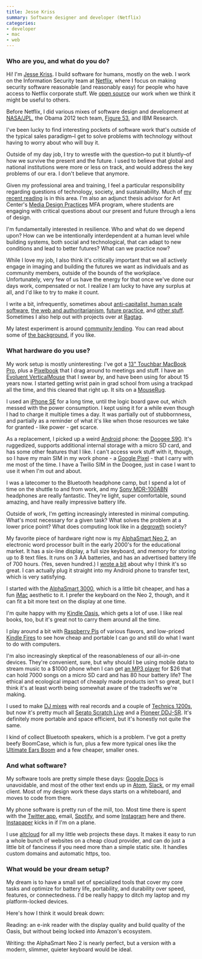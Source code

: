 ```yaml
---
title: Jesse Kriss
summary: Software designer and developer (Netflix)
categories:
- developer
- mac
- web
---
```


### Who are you, and what do you do?

Hi! I'm [Jesse Kriss](https://jklabs.net/ "Jesse's website."). I build software for humans, mostly on the web. I work on the Information Security team at [Netflix][], where I focus on making security software reasonable (and reasonably easy) for people who have access to Netflix corporate stuff. We [open source][stethoscope] our work when we think it might be useful to others.

Before Netflix, I did various mixes of software design and development at [NASA/JPL](https://www.jpl.nasa.gov/news/news.php?feature=7249 "A NASA article about Mars virtual reality software."), the Obama 2012 tech team, [Figure 53](https://figure53.com/ "A theatre software company."), and IBM Research.

I've been lucky to find interesting pockets of software work that's outside of the typical sales paradigm–I get to solve problems with technology without having to worry about who will buy it.

Outside of my day job, I try to wrestle with the question–to put it bluntly–of how we survive the present and the future. I used to believe that global and national institutions were more or less on track, and would address the key problems of our era. I don't believe that anymore.

Given my professional area and training, I feel a particular responsibility regarding questions of technology, society, and sustainability. Much of [my recent reading](https://tilde.tinyserver.club/&#x7e;jkriss/reading "A list of things Jesse is reading.") is in this area. I'm also an adjunct thesis advisor for Art Center's [Media Design Practices](http://mediadesignpractices.net/ "An art/design school program.") MFA program, where students are engaging with critical questions about our present and future through a lens of design.

I'm fundamentally interested in resilience. Who and what do we depend upon? How can we be intentionally interdependent at a human level while building systems, both social and technological, that can adapt to new conditions and lead to better futures? What can we practice now?

While I love my job, I also think it's critically important that we all actively engage in imaging and building the futures we want as individuals and as community members, outside of the bounds of the workplace. Unfortunately, very few of us have the energy for that once we've done our days work, compensated or not. I realize I am lucky to have any surplus at all, and I'd like to try to make it count.

I write a bit, infrequently, sometimes about [anti-capitalist, human scale software](https://tilde.tinyserver.club/&#x7e;jkriss/writing/human-scale "Jesse's article about human scale software."), [the web and authoritarianism](https://tilde.tinyserver.club/&#x7e;jkriss/writing/the-web "Jesse's article about web decentralisation."), [future practice](https://tilde.tinyserver.club/&#x7e;jkriss/writing/future-practice "Jesse's article about future practice."), and [other stuff](https://degrowth.industries "A list of Jesse's writing."). Sometimes I also help out with projects over at [Ragtag](https://ragtag.org/ "A community of tech volunteers.").

My latest experiment is around [community lending](https://lendinglibrary.club/ "A community lending project."). You can read about some of [the background](https://lendinglibrary.club "Jesse's article about Lending Library."), if you like.

### What hardware do you use?

My work setup is mostly uninteresting: I've got a [13" Touchbar MacBook Pro][macbook-pro], plus a [Pixelbook][] that I drag around to meetings and stuff. I have an [Evoluent VerticalMouse][verticalmouse] that I swear by, and have been using for about 15 years now. I started getting wrist pain in grad school from using a trackpad all the time, and this cleared that right up. It sits on a [MouseRug][].

I used an [iPhone SE][iphone-se] for a long time, until the logic board gave out, which messed with the power consumption. I kept using it for a while even though I had to charge it multiple times a day. It was partially out of stubbornness, and partially as a reminder of what it's like when those resources we take for granted - like power - get scarce.

As a replacement, I picked up a weird [Android][] phone: the [Doogee S90][s90]. It's ruggedized, supports additional internal storage with a micro SD card, and has some other features that I like. I can't access work stuff with it, though, so I have my main SIM in my work phone - a [Google Pixel][pixel] - that I carry with me most of the time. I have a Twilio SIM in the Doogee, just in case I want to use it when I'm out and about.

I was a latecomer to the Bluetooth headphone camp, but I spend a lot of time on the shuttle to and from work, and my [Sony MDR-100ABN][mdr-100abn] headphones are really fantastic.  They're light, super comfortable, sound amazing, and have really impressive battery life.

Outside of work, I'm getting increasingly interested in minimal computing. What's most necessary for a given task? What solves the problem at a lower price point? What does computing look like in a [degrowth](https://en.wikipedia.org/wiki/Degrowth "The Wikipedia entry for degrowth.") society?

My favorite piece of hardware right now is my [AlphaSmart Neo 2][alphasmart-neo-2], an electronic word processor built in the early 2000's for the educational market. It has a six-line display, a full size keyboard, and memory for storing up to 8 text files. It runs on 3 AA batteries, and has an advertised battery life of 700 hours. (Yes, seven hundred.) I [wrote a bit](https://tilde.tinyserver.club/&#x7e;jkriss/writing/minimal-computing "Jesse's article about minimal computing.") about why I think it's so great. I can actually plug it straight into my Android phone to transfer text, which is very satisfying.

I started with the [AlphaSmart 3000][alphasmart-3000], which is a little bit cheaper, and has a fun [iMac][] aesthetic to it. I prefer the keyboard on the Neo 2, though, and it can fit a bit more text on the display at one time.

I'm quite happy with my [Kindle Oasis][kindle-oasis], which gets a lot of use. I like real books, too, but it's great not to carry them around all the time.

I play around a bit with [Raspberry Pis][raspberry-pi] of various flavors, and low-priced [Kindle Fires][kindle-fire] to see how cheap and portable I can go and still do what I want to do with computers.

I'm also increasingly skeptical of the reasonableness of our all-in-one devices. They're convenient, sure, but why should I be using mobile data to stream music to a $1000 phone when I can get [an MP3 player][x02] for $26 that can hold 7000 songs on a micro SD card and has 80 hour battery life? The ethical and ecological impact of cheaply made products isn't so great, but I think it's at least worth being somewhat aware of the tradeoffs we're making.

I used to make [DJ mixes](https://sound.jklabs.net/ "Jesse's DJ mixes.") with real records and a couple of [Technics 1200s][sl-1200], but now it's pretty much all [Serato Scratch Live][scratch-live] and a [Pioneer DDJ-SR][ddj-sr]. It's definitely more portable and space efficient, but it's honestly not quite the same.

I kind of collect Bluetooth speakers, which is a problem. I've got a pretty beefy BoomCase, which is fun, plus a few more typical ones like the [Ultimate Ears Boom][ue-boom] and a few cheaper, smaller ones.

### And what software?

My software tools are pretty simple these days: [Google Docs][google-docs] is unavoidable, and most of the other text ends up in [Atom][], [Slack][], or my email client. Most of my design work these days starts on a whiteboard, and moves to code from there.

My phone software is pretty run of the mill, too. Most time there is spent with the [Twitter app][twitter-android], email, [Spotify][spotify-android], and some [Instagram][instagram-android] here and there. [Instapaper][instapaper-android] kicks in if I'm on a plane.

I use [altcloud][] for all my little web projects these days. It makes it easy to run a whole bunch of websites on a cheap cloud provider, and can do just a little bit of fanciness if you need more than a simple static site. It handles custom domains and automatic https, too.

### What would be your dream setup?

My dream is to have a small set of specialized tools that cover my core tasks and optimize for battery life, portability, and durability over speed, features, or connectedness. I'd be really happy to ditch my laptop and my platform-locked devices.

Here's how I think it would break down:

Reading: an e-ink reader with the display quality and build quality of the Oasis, but without being locked into Amazon's ecosystem.

Writing: the AlphaSmart Neo 2 is nearly perfect, but a version with a modern, slimmer, quieter keyboard would be ideal.

[alphasmart-3000]: https://en.wikipedia.org/wiki/AlphaSmart#AlphaSmart_3000 "A portable word processor."
[alphasmart-neo-2]: https://en.wikipedia.org/wiki/AlphaSmart#Neo "A portable word processor."
[ddj-sr]: https://www.pioneerdj.com/en-us/product/controller/archive/ddj-sr/black/overview/ "A hardware controller for Serato DJ software."
[imac]: https://www.apple.com/imac/ "An all-in-one computer."
[iphone-se]: https://en.wikipedia.org/wiki/IPhone_SE "A 4 inch smartphone."
[kindle-fire]: https://www.amazon.com/Kindle-Fire-Amazon-Tablet/dp/B0051VVOB2 "An Android-based tablet."
[kindle-oasis]: https://www.amazon.com/Amazon-Kindle-Oasis-eReader-with-Leather-Charging-Cover/dp/B00REQKWGA "An ebook reader."
[macbook-pro]: https://www.apple.com/macbook-pro/ "A laptop."
[mdr-100abn]: https://www.sony.com/electronics/headband-headphones/mdr-100abn "Wireless over-the-ear headphones."
[mouserug]: https://www.mouserug.com/ "A textile mouse pad."
[pixel]: https://store.google.com/product/pixel_phone "A 5 inch Android smartphone."
[pixelbook]: https://store.google.com/us/product/google_pixelbook "A 12.3 inch Chromebook."
[raspberry-pi]: https://en.wikipedia.org/wiki/Raspberry_Pi "A single-board hackable computer."
[s90]: https://www.doogee.cc/detail/ip68-rugged-smartphone_s90/149 "A 6.18 inch rugged Android smartphone."
[sl-1200]: https://en.wikipedia.org/wiki/Technics_SL-1200 "A turntable."
[ue-boom]: https://en.wikipedia.org/wiki/UE_Boom "A portable Bluetooth speaker."
[verticalmouse]: https://www.evoluent.com/vm3w.html "A unique wireless mouse."
[x02]: http://www.ruizutek.com/x02.html "A portable MP3 player."
[altcloud]: https://github.com/jkriss/altcloud "Web server software."
[android]: https://developers.google.com/android/?csw=1 "A mobile phone platform."
[atom]: https://atom.io/ "A text editor based on web technology."
[google-docs]: https://en.wikipedia.org/wiki/Google_Docs "A web-based office suite."
[instagram-android]: https://play.google.com/store/apps/details?id=com.instagram.android "A photo taking/sharing app."
[instapaper-android]: https://www.instapaper.com/android "A client for the read later service."
[netflix]: https://www.netflix.com/ "A movie rental and streaming service."
[scratch-live]: https://serato.com/scratchlive "Vinyl emulation software."
[slack]: https://slack.com/ "A collaboration service."
[spotify-android]: https://play.google.com/store/apps/details?id=com.spotify.music "An Android client for the music service."
[stethoscope]: https://github.com/Netflix-Skunkworks/stethoscope-app "A Mac desktop tool for evaluating security settings."
[twitter-android]: https://play.google.com/store/apps/details?id=com.twitter.android "A Twitter client for Android."
